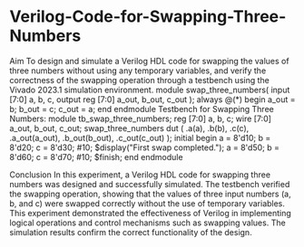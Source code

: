 # Verilog-Code-for-Swapping-Three-Numbers
Aim
To design and simulate a Verilog HDL code for swapping the values of three numbers without using any temporary variables, and verify the correctness of the swapping operation through a testbench using the Vivado 2023.1 simulation environment.
module swap_three_numbers( input [7:0] a, b, c, output reg [7:0] a_out,
b_out, c_out );
always @(*) begin
a_out = b;
b_out = c;
c_out = a; end
endmodule
Testbench for Swapping Three Numbers:
module tb_swap_three_numbers;
reg [7:0] a, b, c; wire
[7:0] a_out, b_out, c_out;
swap_three_numbers dut (
.a(a),
 .b(b),
 .c(c),
 .a_out(a_out),
 .b_out(b_out),
 .c_out(c_out) ); initial
begin a = 8'd10; b =
8'd20; c = 8'd30; #10;
$display("First swap completed.");
a = 8'd50; b = 8'd60; c =
8'd70; #10; $finish;
end endmodule

Conclusion
In this experiment, a Verilog HDL code for swapping three numbers was designed and successfully simulated. The testbench verified the swapping operation, showing that the values of three input numbers (a, b, and c) were swapped correctly without the use of temporary variables. This experiment demonstrated the effectiveness of Verilog in implementing logical operations and control mechanisms such as swapping values. The simulation results confirm the correct functionality of the design.
